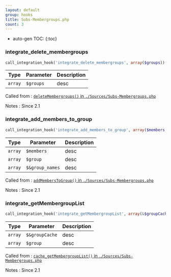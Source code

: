 ```yaml
---
layout: default
group: hooks
title: Subs-Membergroups.php
count: 3
---
```

* auto-gen TOC:
{:toc}
### integrate_delete_membergroups

```php
call_integration_hook('integrate_delete_membergroups', array($groups))
```

Type|Parameter|Description
---|---|---
`array`|`$groups`|desc

Called from
: [`deleteMembergroups()` in `./Sources/Subs-Membergroups.php`](../docs/subs-membergroups.html#deletemembergroups)

Notes
: Since 2.1

### integrate_add_members_to_group

```php
call_integration_hook('integrate_add_members_to_group', array($members, $group, &$group_names))
```

Type|Parameter|Description
---|---|---
`array`|`$members`|desc
`array`|`$group`|desc
`array`|`$&group_names`|desc

Called from
: [`addMembersToGroup()` in `./Sources/Subs-Membergroups.php`](../docs/subs-membergroups.html#addmemberstogroup)

Notes
: Since 2.1

### integrate_getMembergroupList

```php
call_integration_hook('integrate_getMembergroupList', array(&$groupCache, $group))
```

Type|Parameter|Description
---|---|---
`array`|`$&groupCache`|desc
`array`|`$group`|desc

Called from
: [`cache_getMembergroupList()` in `./Sources/Subs-Membergroups.php`](../docs/subs-membergroups.html#cache_getmembergrouplist)

Notes
: Since 2.1

